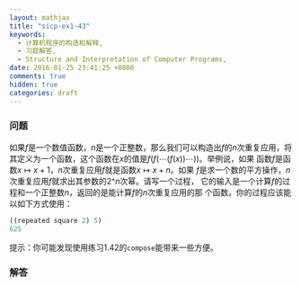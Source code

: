 ```yaml
---
layout: mathjax
title: "sicp-ex1-43"
keywords:
  - 计算机程序的构造和解释,
  - 习题解答,
  - Structure and Interpretation of Computer Programs,
date: 2016-01-25 23:41:25 +0800
comments: true
hidden: true
categories: draft
---
```


### 问题

如果$f$是一个数值函数，$n$是一个正整数，那么我们可以构造出$f$的$n$次重复应用，将
其定义为一个函数，这个函数在$x$的值是$f(f(\cdots (f(x))\cdots ))$。举例说，如果
函数$f$是函数$x \mapsto x + 1$，$n$次重复应用$f$就是函数$x \mapsto x + n$。如果
$f$是求一个数的平方操作，$n$次重复应用$f$就求出其参数的$2\^n$次幂。请写一个过程，
它的输入是一个计算$f$的过程和一个正整数$n$，返回的是能计算$f$的$n$次重复应用的那
个函数。你的过程应该能以如下方式使用：

``` scheme
((repeated square 2) 5)
625
```

提示：你可能发现使用练习1.42的`compose`能带来一些方便。

### 解答

